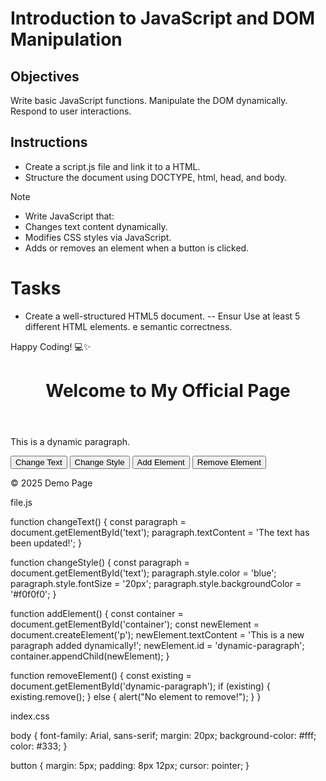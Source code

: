 # Introduction to JavaScript and DOM Manipulation

## Objectives

Write basic JavaScript functions.
Manipulate the DOM dynamically.
Respond to user interactions.

## Instructions

- Create a script.js file and link it to a HTML.
- Structure the document using DOCTYPE, html, head, and body.

>[!NOTE]
>  - Write JavaScript that:
>  - Changes text content dynamically.
>  - Modifies CSS styles via JavaScript.
>  - Adds or removes an element when a button is clicked.


# Tasks
- Create a well-structured HTML5 document.
-- Ensur Use at least 5 different HTML elements.
e semantic correctness.

Happy Coding! 💻✨


<!DOCTYPE html>
<html lang="en">
<head>
  <meta charset="UTF-8" />
  <meta name="viewport" content="width=device-width, initial-scale=1.0" />
  <title>JavaScript DOM Demo</title>
  <link rel="stylesheet" href="style.css" />
</head>
<body>
  <header>
    <h1 id="main-title">Welcome to My Official Page</h1>
  </header>

  <section>
    <article>
      <p id="text">This is a dynamic paragraph.</p>
      <button onclick="changeText()">Change Text</button>
      <button onclick="changeStyle()">Change Style</button>
      <button onclick="addElement()">Add Element</button>
      <button onclick="removeElement()">Remove Element</button>
    </article>
  </section>

  <div id="container"></div>

  <footer>
    <p>&copy; 2025 Demo Page</p>
  </footer>

  <script src="script.js"></script>
</body>
</html>



file.js


function changeText() {
  const paragraph = document.getElementById('text');
  paragraph.textContent = 'The text has been updated!';
}

function changeStyle() {
  const paragraph = document.getElementById('text');
  paragraph.style.color = 'blue';
  paragraph.style.fontSize = '20px';
  paragraph.style.backgroundColor = '#f0f0f0';
}

function addElement() {
  const container = document.getElementById('container');
  const newElement = document.createElement('p');
  newElement.textContent = 'This is a new paragraph added dynamically!';
  newElement.id = 'dynamic-paragraph';
  container.appendChild(newElement);
}

function removeElement() {
  const existing = document.getElementById('dynamic-paragraph');
  if (existing) {
    existing.remove();
  } else {
    alert("No element to remove!");
  }
}

index.css

body {
  font-family: Arial, sans-serif;
  margin: 20px;
  background-color: #fff;
  color: #333;
}

button {
  margin: 5px;
  padding: 8px 12px;
  cursor: pointer;
}

